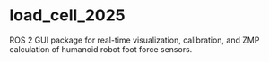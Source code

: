 # load_cell_2025
ROS 2 GUI package for real-time visualization, calibration, and ZMP calculation of humanoid robot foot force sensors.
